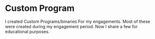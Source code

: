 # Custom Program
 I created Custom Programs/binaries For my engagements. Most of these were created during my engagement period. Now I share a few for educational purposes.
